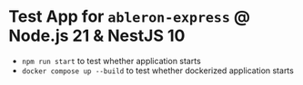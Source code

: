 # Test App for `ableron-express` @ Node.js 21 & NestJS 10

* `npm run start` to test whether application starts
* `docker compose up --build` to test whether dockerized application starts
